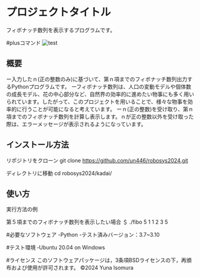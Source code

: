 # プロジェクトタイトル

フィボナッチ数列を表示するプログラムです。

#plusコマンド
![test](https://github.com/un446/robosys2024/actions/workflows/test.yml/badge.svg)

## 概要
ー入力したｎ(正の整数のみ)に基づいて、第ｎ項までのフィボナッチ数列出力するPythonプログラムです。
ーフィボナッチ数列は、人口の変動モデルや個体数の成長モデル、花の中心部分など、自然界の効率的に進めたい物事にも多く用いられています。したがって、このプロジェクトを用いることで、様々な物事を効率的に行うことが可能になると考えています。
ーｎ(正の整数)を受け取り、第ｎ項までのフィボナッチ数列を計算し表示します。ｎが正の整数以外を受け取った際は、エラーメッセージが表示されるようになっています。


## インストール方法

リポジトリをクローン
git clone https://github.com/un446/robosys2024.git

ディレクトリに移動
cd robosys2024/kadai/


## 使い方

実行方法の例

第５項までのフィボナッチ数列を表示したい場合
＄ ./fibo 5
1 1 2 3 5 


#必要なソフトウェア
-Python
 -テスト済みバージョン：3.7~3.10

#テスト環境
‐Ubuntu 20.04 on Windows

#ライセンス
このソフトウェアパッケージは，3条項BSDライセンスの下，再頒布および使用が許可されます。
©2024 Yuna Isomura
